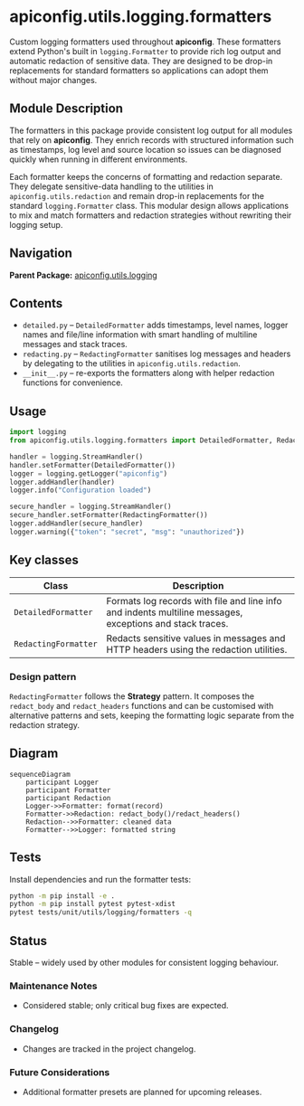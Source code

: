 # apiconfig.utils.logging.formatters

Custom logging formatters used throughout **apiconfig**. These formatters extend
Python's built in `logging.Formatter` to provide rich log output and automatic
redaction of sensitive data. They are designed to be drop-in replacements for
standard formatters so applications can adopt them without major changes.

## Module Description

The formatters in this package provide consistent log output for all modules
that rely on **apiconfig**. They enrich records with structured information
such as timestamps, log level and source location so issues can be diagnosed
quickly when running in different environments.

Each formatter keeps the concerns of formatting and redaction separate. They
delegate sensitive-data handling to the utilities in
`apiconfig.utils.redaction` and remain drop-in replacements for the standard
`logging.Formatter` class. This modular design allows applications to mix and
match formatters and redaction strategies without rewriting their logging
setup.

## Navigation

**Parent Package:** [apiconfig.utils.logging](../README.md)


## Contents
- `detailed.py` – `DetailedFormatter` adds timestamps, level names, logger names
  and file/line information with smart handling of multiline messages and stack
  traces.
- `redacting.py` – `RedactingFormatter` sanitises log messages and headers by
  delegating to the utilities in `apiconfig.utils.redaction`.
- `__init__.py` – re-exports the formatters along with helper redaction
  functions for convenience.

## Usage
```python
import logging
from apiconfig.utils.logging.formatters import DetailedFormatter, RedactingFormatter

handler = logging.StreamHandler()
handler.setFormatter(DetailedFormatter())
logger = logging.getLogger("apiconfig")
logger.addHandler(handler)
logger.info("Configuration loaded")

secure_handler = logging.StreamHandler()
secure_handler.setFormatter(RedactingFormatter())
logger.addHandler(secure_handler)
logger.warning({"token": "secret", "msg": "unauthorized"})
```

## Key classes
| Class | Description |
| ----- | ----------- |
| `DetailedFormatter` | Formats log records with file and line info and indents multiline messages, exceptions and stack traces. |
| `RedactingFormatter` | Redacts sensitive values in messages and HTTP headers using the redaction utilities. |

### Design pattern
`RedactingFormatter` follows the **Strategy** pattern. It composes the
`redact_body` and `redact_headers` functions and can be customised with
alternative patterns and sets, keeping the formatting logic separate from the
redaction strategy.

## Diagram
```mermaid
sequenceDiagram
    participant Logger
    participant Formatter
    participant Redaction
    Logger->>Formatter: format(record)
    Formatter->>Redaction: redact_body()/redact_headers()
    Redaction-->>Formatter: cleaned data
    Formatter-->>Logger: formatted string
```

## Tests
Install dependencies and run the formatter tests:
```bash
python -m pip install -e .
python -m pip install pytest pytest-xdist
pytest tests/unit/utils/logging/formatters -q
```

## Status
Stable – widely used by other modules for consistent logging behaviour.

### Maintenance Notes
- Considered stable; only critical bug fixes are expected.

### Changelog
- Changes are tracked in the project changelog.

### Future Considerations
- Additional formatter presets are planned for upcoming releases.

